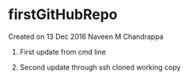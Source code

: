 # firstGitHubRepo

Created on 13 Dec 2016
Naveen M Chandrappa

1. First update from cmd line

2. Second update through ssh cloned working copy
